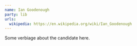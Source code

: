 ```yaml
---
name: Ian Goodenough
party: lib
urls:
  wikipedia: https://en.wikipedia.org/wiki/Ian_Goodenough
---
```

Some verbiage about the candidate here.
